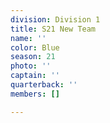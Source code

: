 ```yaml
---
division: Division 1
title: S21 New Team
name: ''
color: Blue
season: 21
photo: ''
captain: ''
quarterback: ''
members: []

---
```

